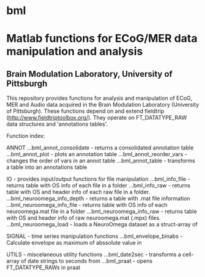 # bml
Matlab functions for ECoG/MER data manipulation and analysis
============================================================

Brain Modulation Laboratory, University of Pittsburgh
-----------------------------------------------------

This repository provides functions for analysis and manipulation of ECoG, MER 
and Audio data acquired in the Brain Modulation Laboratory (University of Pittsburgh). 
These functions depend on and extend fieldtrip (http://www.fieldtriptoolbox.org/). 
They operate on FT_DATATYPE_RAW data structures and 'annotations tables'. 

Function index:

ANNOT
...bml_annot_consolidate  - returns a consolidated annotation table
...bml_annot_plot         - plots an annotation table
...bml_annot_reorder_vars - changes the order of vars in an annot table
...bml_annot_table        - transforms a table into an annotations table

IO - provides input/output functions for file manipulation
...bml_info_file             - returns table with OS info of each file in a folder
...bml_info_raw              - returns table with OS and header info of each raw file in a folder. 
...bml_neuroomega_info_depth - returns a table with .mat file information
...bml_neuroomega_info_file  - returns table with OS info of each neuroomega.mat file in a folder
...bml_neuroomega_info_raw   - returns table with OS and header info of raw neuroomega.mat (.mpx) files.
...bml_neuroomega_load       - loads a NeuroOmega dataset as a struct-array of

SIGNAL - time series manipulation functions
...bml_envelope_binabs - Calculate envelope as maximum of abssolute value in

UTILS - miscelaneous utility functions
...bml_date2sec - transforms a cell-array of date strings to seconds from
...bml_praat    - opens FT_DATATYPE_RAWs in praat




